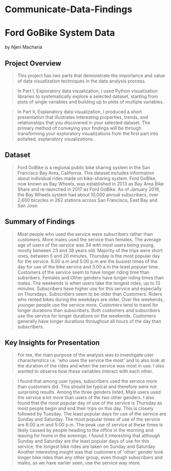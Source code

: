 # Communicate-Data-Findings

# Ford GoBike System Data
by Njeri Macharia

## Project Overview
>This project has two parts that demonstrate the importance and value of data visualization techniques in the data analysis process.

>In Part I, Exploratory data visualization, I used Python visualization libraries to systematically explore a selected dataset, starting from plots of single variables and building up to plots of multiple variables.

>In Part II, Explanatory data visualization, I produced a short presentation that illustrates interesting properties, trends, and relationships that you discovered in your selected dataset. The primary method of conveying your findings will be through transforming your exploratory visualizations from the first part into polished, explanatory visualizations.

## Dataset
> Ford GoBike is a regional public bike sharing system in the San Francisco Bay Area, California. This dataset includes information about individual rides made on bike-sharing system. Ford GoBike, now known as Bay Wheels, was established in 2013 as Bay Area Bike Share and re-launched in 2017 as Ford GoBike. As of January 2018, the Bay Wheels system had about 10,000 annual subscribers, over 2,600 bicycles in 262 stations across San Francisco, East Bay and San Jose.

## Summary of Findings
> Most people who used the service were subscribers rather than customers. More males used the service than females. The average age of users of the service was 34 with most users being young, mostly between 23 and 38 years old. Majority of the trips were short ones, between 5 and 20 minutes. Thursday is the most popular day for the service. 8.00 a.m and 5:00 p.m are the busiest times of the day for use of the bike service and 3.00 a.m the least popular time. Customers of the service seem to have longer riding time than subsribers. Females and Other genders have longer riding times than males. The weekends is when users take the longest rides, up to 13 minutes. Subscribers have higher use for this service and especially on Thursdays. Subscribers seem to be older than Customers. Riders who rented bikes during the weekdays are older. Over the weekends, younger people use the service more. Customers tend to travel for longer durations than subscribers. Both customers and subscribers use the service for longer durations on the weekends. Customers generally have longer durations throughout all hours of the day than subscribers.

## Key Insights for Presentation
> For me, the main purpose of the analysis was to investigate user characteristics i.e. 'who uses the service the most' and to also look at the duration of the rides and when the service was most in use. I also wanted to observe how these variables interact with each other.

> I found that among user types, subscribers used the service more than customers did. This should be typical and therefore were not surprising results. Among the three genders listed, Male users used the service a lot more than users of the two other genders. I also found that the most popular day of use of the service is Thursday as most people begin and end their trips on this day. This is closely followed by Tuesday. The least popular days for use of the service are Sunday and Saturday. The most popular times of use of the service are 8:00 a.m and 5:00 p.m. The peak use of service at these times is likely caused by people heading to the office in the morning and leaving for home in the evenings. I found it interesting that although Sunday and Saturday are the least popular days of use for this service, the longest bike rides are taken on Sunday and Saturday. Another interesting insight was that customers of 'other' gender took longer bike rides than any other group, even though subscribers and males, as we have earlier seen, use the service way more.

